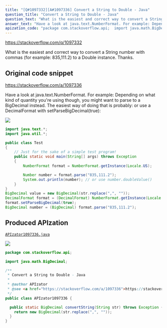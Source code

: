 ```yaml
---
title: "[Q#1097332][A#1097336] Convert a String to Double - Java"
question_title: "Convert a String to Double - Java"
question_text: "What is the easiest and correct way to convert a String number with commas (for example: 835,111.2) to a Double instance. Thanks."
answer_text: "Have a look at java.text.NumberFormat. For example: Depending on what kind of quantity you're using though, you might want to parse to a BigDecimal instead. The easiest way of doing that is probably: or use a DecimalFormat with setParseBigDecimal(true):"
apization_code: "package com.stackoverflow.api;  import java.math.BigDecimal;  /**  * Convert a String to Double - Java  *  * @author APIzator  * @see <a href=\"https://stackoverflow.com/a/1097336\">https://stackoverflow.com/a/1097336</a>  */ public class APIzator1097336 {    public static BigDecimal convertString(String str) throws Exception {     return new BigDecimal(str.replace(\",\", \"\"));   } }"
---
```


https://stackoverflow.com/q/1097332

What is the easiest and correct way to convert a String number with commas (for example: 835,111.2) to a Double instance.
Thanks.



## Original code snippet

https://stackoverflow.com/a/1097336

Have a look at java.text.NumberFormat. For example:
Depending on what kind of quantity you&#x27;re using though, you might want to parse to a BigDecimal instead. The easiest way of doing that is probably:
or use a DecimalFormat with setParseBigDecimal(true):

<div class="code-logo"><img src="/stackoverflow.png" /></div>

```java
import java.text.*;
import java.util.*;

public class Test
{
    // Just for the sake of a simple test program!
    public static void main(String[] args) throws Exception
    {
        NumberFormat format = NumberFormat.getInstance(Locale.US);

        Number number = format.parse("835,111.2");
        System.out.println(number); // or use number.doubleValue()
    }
}
BigDecimal value = new BigDecimal(str.replace(",", ""));
DecimalFormat format = (DecimalFormat) NumberFormat.getInstance(Locale.US);
format.setParseBigDecimal(true);
BigDecimal number = (BigDecimal) format.parse("835,111.2");
```

## Produced APIzation

[`APIzator1097336.java`](https://github.com/pasqualesalza/apization/raw/main/data/search/APIzator1097336.java)

<div class="code-logo"><img src="/apizator.png" /></div>

```java
package com.stackoverflow.api;

import java.math.BigDecimal;

/**
 * Convert a String to Double - Java
 *
 * @author APIzator
 * @see <a href="https://stackoverflow.com/a/1097336">https://stackoverflow.com/a/1097336</a>
 */
public class APIzator1097336 {

  public static BigDecimal convertString(String str) throws Exception {
    return new BigDecimal(str.replace(",", ""));
  }
}

```